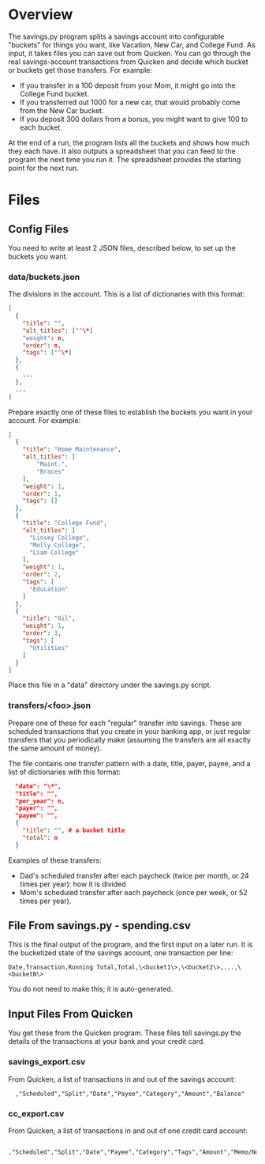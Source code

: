 # Overview

The savings.py program splits a savings account into configurable "buckets" for things you want, like
Vacation, New Car, and College Fund.  As input, it takes files you can save out from Quicken. You can
go through the real savings-account transactions from Quicken and decide which bucket or buckets get
those transfers.  For example:

- If you transfer in a 100 deposit from your Mom, it might go into the College Fund bucket.
- If you transferred out 1000 for a new car, that would probably come from the New Car bucket.
- If you deposit 300 dollars from a bonus, you might want to give 100 to each bucket.

At the end of a run, the program lists all the buckets and shows how much they each have.  It also
outputs a spreadsheet that you can feed to the program the next time you run it.  The spreadsheet
provides the starting point for the next run.

# Files

## Config Files

You need to write at least 2 JSON files, described below, to set up the buckets you want.

### data/buckets.json

The divisions in the account.  This is a list of dictionaries with this format: 

```json
[
  {
    "title": "",
    "alt_titles": [""\*]
    "weight": n,
    "order": n,
    "tags": [""\*]
  },
  {
    ...
  },
  ...
]
```

Prepare exactly one of these files to establish the buckets you want in your account.
For example:

```json
[
  {
    "title": "Home Maintenance",
    "alt_titles": [
        "Maint.",
        "Braces"
    ],
    "weight": 1,
    "order": 1,
    "tags": []
  },
  {
    "title": "College Fund",
    "alt_titles": [
      "Linsey College",
      "Molly College",
      "Liam College"
    ],
    "weight": 1,
    "order": 2,
    "tags": [
      "Education"
    ]
  },
  {
    "title": "Oil",
    "weight": 1,
    "order": 3,
    "tags": [
      "Utilities"
    ]
  }
]
```

Place this file in a "data" directory under the savings.py script.

### transfers/\<foo\>.json

Prepare one of these for each "regular" transfer into savings.  These are scheduled transactions
that you create in your banking app, or just regular transfers that you periodically make (assuming
the transfers are all exactly the same amount of money).

The file contains one transfer pattern with a date, title, payer, payee, and a list of dictionaries with this format:

```json
  "date": "\*",
  "title": "",
  "per_year": n,
  "payer": "",
  "payee": "",
  {
    "title": "", # a bucket title
    "total": n
  }
```

Examples of these transfers:
- Dad's scheduled transfer after each paycheck (twice per month, or 24 times per year): how it is divided
- Mom's scheduled transfer after each paycheck (once per week, or 52 times per year).

## File From savings.py -  spending.csv

This is the final output of the program, and the first input on a later run.
It is the bucketized state of the savings account, one transaction per line:

```
Date,Transaction,Running Total,Total,\<bucket1\>,\<bucket2\>,...,\<bucketN\>
```

You do not need to make this; it is auto-generated.

## Input Files From Quicken

You get these from the Quicken program.
These files tell savings.py the details of the transactions at your bank and your credit card.

### savings\_export.csv

From Quicken, a list of transactions in and out of the savings account:

```csv
  ,"Scheduled","Split","Date","Payee","Category","Amount","Balance"
```

### cc\_export.csv

From Quicken, a list of transactions in and out of one credit card account:

```csv
  ,"Scheduled","Split","Date","Payee","Category","Tags","Amount","Memo/Notes"
```
